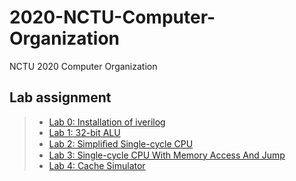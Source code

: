 # 2020-NCTU-Computer-Organization
NCTU 2020 Computer Organization

## Lab assignment
>* [Lab 0: Installation of iverilog](/co-lab/Lab0)
>* [Lab 1: 32-bit ALU](/co-lab/Lab1)
>* [Lab 2: Simpliﬁed Single-cycle CPU](/co-lab/Lab2)
>* [Lab 3: Single-cycle CPU With Memory Access And Jump](/co-lab/Lab3)
>* [Lab 4: Cache Simulator](/co-lab/Lab4)

